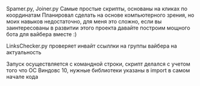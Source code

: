 Spamer.py, Joiner.py Самые простые скрипты, основаны на кликах по координатам
Планировал сделать на основе компьютерного зрения, но моих навыков недостаточно, для меня это сложно, если вы заинтересованы в развитии этого проекта давайте построим мощного бота для вайбера вместе :)

LinksChecker.py проверяет инвайт ссыллки на группы вайбера на актуальность

Запуск осуществляется с командной строки, скрипт делался с учетом того что ОС Виндовс 10, нужные библиотеки указаны в import в самом начале кода
